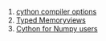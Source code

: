  1. [cython compiler options]
 2. [Typed Memoryviews]
 3. [Cython for Numpy users]
 
[cython compiler options]: https://cython.readthedocs.io/en/latest/src/userguide/source_files_and_compilation.html#compiler-options
[Typed Memoryviews]: http://docs.cython.org/en/latest/src/userguide/memoryviews.html#memoryviews
[Cython for Numpy users]: http://docs.cython.org/en/latest/src/userguide/numpy_tutorial.html
